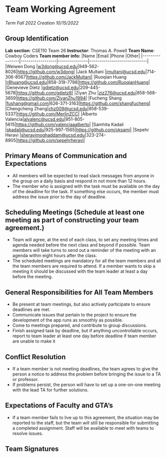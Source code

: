#  Team Working Agreement
*Term Fall 2022* 
*Creation 10/15/2022*

## Group Identification

**Lab section**: CSE110 Team 26
**Instructor**: Thomas A. Powell
**Team Name**: Cowboy Coders
**Team member info:**
|Name            |Email             |Phone          |Other|
|----------------|------------------|---------------|-----------------------------|
|Weiwen Dong     |w3dong@ucsd.edu|949-562-8026|https://github.com/w3dong|
|Jack Multani    |jmultani@ucsd.edu|714-306-8567|https://github.com/JackMultani|
|Ruoqian Huang   |r8huang@ucsd.edu|858-319-7798|https://github.com/RuoqianHuang|
|Genevieve Dietz |gdietz@ucsd.edu|209-445-5678|https://github.com/gdietz8|
|Ziyan Zhu       |ziz276@ucsd.edu|858-568-3859|https://github.com/ZiyanZhu1994|
|Fucheng Shang   |fushang@gmail.com|626-371-3163|https://github.com/shangfucheng|
|Chengcheng Zhang|chz009@ucsd.edu|858-539-5337|https://github.com/MerlinZCC|
|Alberto Valencia|alvalenc@ucsd.edu|951-805-5615|https://github.com/valenciaaalberto|
|Samhita Kadali  |skadali@ucsd.edu|925-997-1565|https://github.com/oksami|
|Sepehr Heravi   |sheravimoghaddam@ucsd.edu|323-274-8905|https://github.com/sepehrheravi|

## Primary Means of Communication and Expectations

- All members will be expected to read slack messages from anyone in the group on a daily basis and respond in not more than 12 hours.
- The member who is assigned with the task must be available on the day of the deadline for the task. If something else occurs, the member must address the issue prior to the day of deadline.

## Scheduling Meetings (Schedule at least one meeting as part of constructing your team agreement.)

- Team will agree, at the end of each class, to set any meeting times and agenda needed before the next class and beyond if possible. Team members will take turns to send out a reminder of the meeting with an agenda within eight hours after the class.
- The scheduled meetings are mandatory for all the team members and all the team members are required to attend. If a member wants to skip a meeting it should be discussed with the team leader at least a day before the meeting.

## General Responsibilities for All Team Members

- Be present at team meetings, but also actively participate to ensure deadlines are met.
- Communicate issues that pertain to the project to ensure the development of the app runs as smoothly as possible.
- Come to meetings prepared, and contribute to group discussions.
- Finish assigned task by deadline, but if anything uncontrollable occurs, report to team leader at least one day before deadline if team member are unable to make it

## Conflict Resolution

- If a team member is not meeting deadlines, the team agrees to give the person a notice to address the problem before bringing the issue to a TA or professor.
- If problems persist, the person will have to set up a one-on-one meeting with the lead TA for further solutions.

## Expectations of Faculty and GTA’s

- If a team member fails to live up to this agreement, the situation may be reported to the staff, but the team will still be responsible for submitting a completed assignment. Staff will be available to meet with teams to resolve issues.


## Team Signatures
